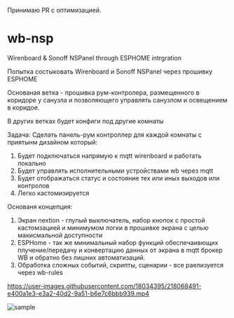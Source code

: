 

Принимаю PR с оптимизацией. 


# wb-nsp
Wirenboard &amp; Sonoff NSPanel  through ESPHOME intrgration 

Попытка состыковать Wirenboard  и Sonoff NSPanel через прошивку ESPHOME 

Основаная ветка - прошивка рум-контролера, размещенного в коридоре у санузла и позволяющего управлять санузлом и освещением в коридое.

В других ветках будет конфиги под другие комнаты

Задача: Cделать панель-рум контроллер для каждой комнаты с приятынм дизайном который:
1) Будет подключаться напрямую к  mqtt wirenboard и работать локально
2) Будет управлять исполнительными устройствами wb через mqtt
3) Будет отображаться статус  и состояние тех или иных выходов или контролов
4) Легко кастомизируется

Основаня концепция:
1) Экран nextion - глупый выключатель, набор кнопок с простой кастомзацией и минимумом логки в прошивке экрана с целью макисмальной доступности
2) ESPHome - так же минимальный набор функций обеспечаивющих плучение/передачу и конвертацию данных от экрана в mqtt брокер WB и обратно без лишних автоматизаций.
3) Обработка сложных событий, скрипты, сценарии - все раелизуется через wb-rules


https://user-images.githubusercontent.com/18034395/218068491-e400a1e3-e3a2-40d2-9a51-b6e7c6bbb939.mp4

![sample](https://user-images.githubusercontent.com/18034395/218071745-f7540f69-5918-4cdc-9eeb-7e2cd0362e44.png)
